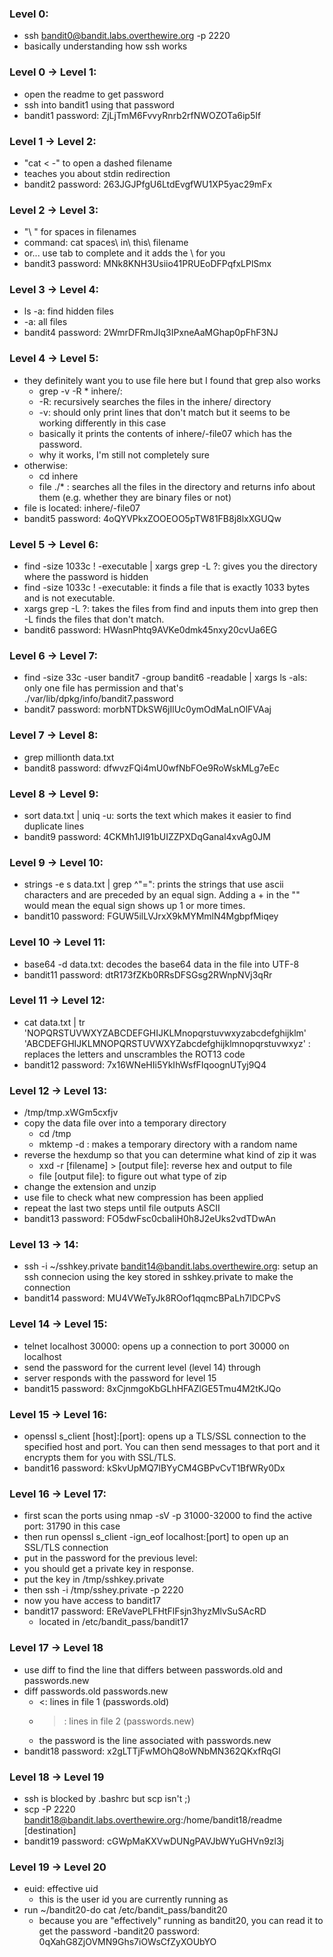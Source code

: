 ### Level 0:
- ssh bandit0@bandit.labs.overthewire.org -p 2220
- basically understanding how ssh works

### Level 0 -> Level 1:
- open the readme to get password
- ssh into bandit1 using that password
- bandit1 password: ZjLjTmM6FvvyRnrb2rfNWOZOTa6ip5If

### Level 1 -> Level 2:
- "cat < -" to open a dashed filename
- teaches you about stdin redirection
- bandit2 password: 263JGJPfgU6LtdEvgfWU1XP5yac29mFx

### Level 2 -> Level 3:
- "\ " for spaces in filenames
- command: cat spaces\ in\ this\ filename
- or... use tab to complete and it adds the \ for you 
- bandit3 password: MNk8KNH3Usiio41PRUEoDFPqfxLPlSmx

### Level 3 -> Level 4:
- ls -a: find hidden files
- -a: all files
- bandit4 password: 2WmrDFRmJIq3IPxneAaMGhap0pFhF3NJ

### Level 4 -> Level 5:
- they definitely want you to use file here but I found that grep also works
   - grep -v -R * inhere/:
   - -R: recursively searches the files in the inhere/ directory
   - -v: should only print lines that don't match but it seems to be working differently in this case
   - basically it prints the contents of inhere/-file07 which has the password.
   - why it works, I'm still not completely sure
- otherwise:
   - cd inhere
   - file ./* : searches all the files in the directory and returns info about them (e.g. whether they are binary files or not) 
- file is located: inhere/-file07
- bandit5 password: 4oQYVPkxZOOEOO5pTW81FB8j8lxXGUQw

### Level 5 -> Level 6:
- find -size 1033c ! -executable | xargs grep -L ?: gives you the directory where the password is hidden
- find -size 1033c ! -executable: it finds a file that is exactly 1033 bytes and is not executable. 
- xargs grep -L ?: takes the files from find and inputs them into grep then -L finds the files that don't match.
- bandit6 password: HWasnPhtq9AVKe0dmk45nxy20cvUa6EG

### Level 6 -> Level 7:
- find -size 33c -user bandit7 -group bandit6 -readable | xargs  ls -als: only one file has permission and that's ./var/lib/dpkg/info/bandit7.password
- bandit7 password: morbNTDkSW6jIlUc0ymOdMaLnOlFVAaj

### Level 7 -> Level 8:
- grep millionth data.txt
- bandit8 password: dfwvzFQi4mU0wfNbFOe9RoWskMLg7eEc

### Level 8 -> Level 9:
- sort data.txt | uniq -u: sorts the text which makes it easier to find duplicate lines
- bandit9 password: 4CKMh1JI91bUIZZPXDqGanal4xvAg0JM

### Level 9 -> Level 10:
- strings -e s data.txt | grep ^"=": prints the strings that use ascii characters and are preceded by an equal sign. Adding a \+ in the "" would mean the equal sign shows up 1 or more times.
- bandit10 password: FGUW5ilLVJrxX9kMYMmlN4MgbpfMiqey

### Level 10 -> Level 11:
- base64 -d data.txt: decodes the base64 data in the file into UTF-8
- bandit11 password: dtR173fZKb0RRsDFSGsg2RWnpNVj3qRr

### Level 11 -> Level 12:
- cat data.txt | tr 'NOPQRSTUVWXYZABCDEFGHIJKLMnopqrstuvwxyzabcdefghijklm' 'ABCDEFGHIJKLMNOPQRSTUVWXYZabcdefghijklmnopqrstuvwxyz' : replaces the letters and unscrambles the ROT13 code
- bandit12 password: 7x16WNeHIi5YkIhWsfFIqoognUTyj9Q4

### Level 12 -> Level 13:
- /tmp/tmp.xWGm5cxfjv
- copy the data file over into a temporary directory
	- cd /tmp
	- mktemp -d : makes a temporary directory with a random name
- reverse the hexdump so that you can determine what kind of zip it was
	- xxd -r [filename] > [output file]: reverse hex and output to file
	- file [output file]: to figure out what type of zip
- change the extension and unzip
- use file to check what new compression has been applied
- repeat the last two steps until file outputs ASCII
- bandit13 password: FO5dwFsc0cbaIiH0h8J2eUks2vdTDwAn


### Level 13 -> 14:
- ssh -i ~/sshkey.private bandit14@bandit.labs.overthewire.org: setup an ssh connecion using the key stored in sshkey.private to make the connection
- bandit14 password: MU4VWeTyJk8ROof1qqmcBPaLh7lDCPvS

### Level 14 -> Level 15:
- telnet localhost 30000: opens up a connection to port 30000 on localhost
- send the password for the current level (level 14) through
- server responds with the password for level 15
- bandit15 password: 8xCjnmgoKbGLhHFAZlGE5Tmu4M2tKJQo

### Level 15 -> Level 16:
- openssl s\_client [host]:[port]: opens up a TLS/SSL connection to the specified host and port. You can then send messages to that port and it encrypts them for you with SSL/TLS.
- bandit16 password: kSkvUpMQ7lBYyCM4GBPvCvT1BfWRy0Dx

### Level 16 -> Level 17:
- first scan the ports using nmap -sV -p 31000-32000 to find the active port: 31790 in this case
- then run openssl s\_client -ign\_eof localhost:[port] to open up an SSL/TLS connection
- put in the password for the previous level: 
- you should get a private key in response.
- put the key in /tmp/sshkey.private
- then ssh -i /tmp/sshey.private -p 2220 
- now you have access to bandit17
- bandit17 password: EReVavePLFHtFlFsjn3hyzMlvSuSAcRD
   - located in /etc/bandit\_pass/bandit17

### Level 17 -> Level 18
- use diff to find the line that differs between passwords.old and passwords.new
- diff passwords.old passwords.new
   - <: lines in file 1 (passwords.old)
   - >: lines in file 2 (passwords.new)
   - the password is the line associated with passwords.new
- bandit18 password: x2gLTTjFwMOhQ8oWNbMN362QKxfRqGl

### Level 18 -> Level 19
- ssh is blocked by .bashrc but scp isn't ;)
- scp -P 2220 bandit18@bandit.labs.overthewire.org:/home/bandit18/readme [destination]
- bandit19 password: cGWpMaKXVwDUNgPAVJbWYuGHVn9zl3j

### Level 19 -> Level 20
- euid: effective uid
   - this is the user id you are currently running as
- run ~/bandit20-do cat /etc/bandit\_pass/bandit20
   - because you are "effectively" running as bandit20, you can read it to get the password
-bandit20 password: 0qXahG8ZjOVMN9Ghs7iOWsCfZyXOUbYO

